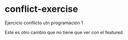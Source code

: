 # conflict-exercise
Ejercicio conflicto utn programación 1 


Este es otro cambio que no tiene que ver con el featured
